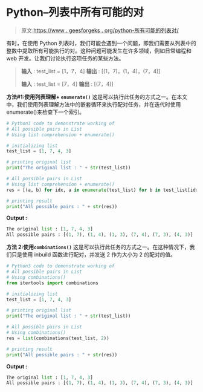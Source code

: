 # Python–列表中所有可能的对

> 原文:[https://www . geesforgeks . org/python-所有可能的列表对/](https://www.geeksforgeeks.org/python-all-possible-pairs-in-list/)

有时，在使用 Python 列表时，我们可能会遇到一个问题，即我们需要从列表中的整数中提取所有可能执行的对。这种问题可能发生在许多领域，例如日常编程和 web 开发。让我们讨论执行这项任务的某些方法。

> **输入** : test_list = [1，7，4]
> **输出** : [(1，7)，(1，4)，(7，4)]
> 
> **输入** : test_list = [7，4]
> **输出** : [(7，4)]

**方法#1:使用列表理解+ `enumerate()`**
这是可以执行此任务的方式之一。在本文中，我们使用列表理解方法中的嵌套循环来执行配对任务，并在迭代时使用 enumerate()来检查下一个索引。

```py
# Python3 code to demonstrate working of 
# All possible pairs in List
# Using list comprehension + enumerate()

# initializing list
test_list = [1, 7, 4, 3]

# printing original list 
print("The original list : " + str(test_list))

# All possible pairs in List
# Using list comprehension + enumerate()
res = [(a, b) for idx, a in enumerate(test_list) for b in test_list[idx + 1:]]

# printing result 
print("All possible pairs : " + str(res))
```

**Output :**

```py
The original list : [1, 7, 4, 3]
All possible pairs : [(1, 7), (1, 4), (1, 3), (7, 4), (7, 3), (4, 3)]

```

**方法 2:使用`combinations()`**
这是可以执行此任务的方式之一。在这种情况下，我们只是使用 inbuild 函数进行配对，并发送 2 作为大小为 2 的配对的值。

```py
# Python3 code to demonstrate working of 
# All possible pairs in List
# Using combinations()
from itertools import combinations

# initializing list
test_list = [1, 7, 4, 3]

# printing original list 
print("The original list : " + str(test_list))

# All possible pairs in List
# Using combinations()
res = list(combinations(test_list, 2))

# printing result 
print("All possible pairs : " + str(res))
```

**Output :**

```py
The original list : [1, 7, 4, 3]
All possible pairs : [(1, 7), (1, 4), (1, 3), (7, 4), (7, 3), (4, 3)]

```